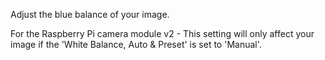 Adjust the blue balance of your image.

For the Raspberry Pi camera module v2 - This setting will only affect your image if the 'White Balance, Auto & Preset' is set to 'Manual'. 
